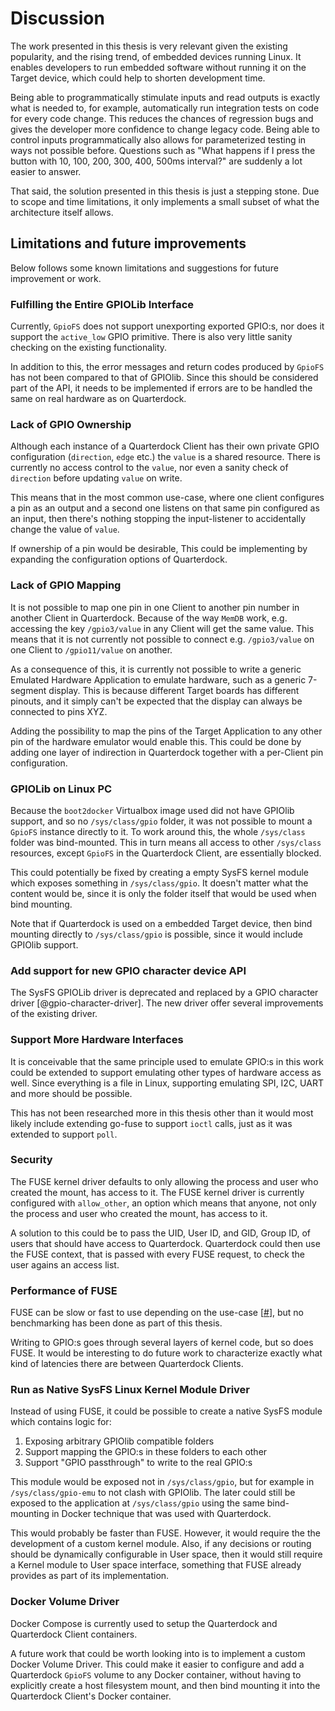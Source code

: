 # Discussion

The work presented in this thesis is very relevant given the existing popularity, and the rising trend, of embedded devices running Linux. It enables developers to run embedded software without running it on the Target device, which could help to shorten development time.

Being able to programmatically stimulate inputs and read outputs is exactly what is needed to, for example, automatically run integration tests on code for every code change. This reduces the chances of regression bugs and gives the developer more confidence to change legacy code. Being able to control inputs programmatically also allows for parameterized testing in ways not possible before. Questions such as "What happens if I press the button with 10, 100, 200, 300, 400, 500ms interval?" are suddenly a lot easier to answer.

That said, the solution presented in this thesis is just a stepping stone. Due to scope and time limitations, it only implements a small subset of what the architecture itself allows.

## Limitations and future improvements
Below follows some known limitations and suggestions for future improvement or work.

### Fulfilling the Entire GPIOLib Interface
Currently, `GpioFS` does not support unexporting exported GPIO:s, nor does it support the `active_low` GPIO primitive. There is also very little sanity checking on the existing functionality.

In addition to this, the error messages and return codes produced by `GpioFS` has not been compared to that of GPIOlib. Since this should be considered part of the API, it needs to be implemented if errors are to be handled the same on real hardware as on Quarterdock.

### Lack of GPIO Ownership
Although each instance of a Quarterdock Client has their own private GPIO configuration (`direction`, `edge` etc.) the `value` is a shared resource. There is currently no access control to the `value`, nor even a sanity check of `direction` before updating `value` on write.

This means that in the most common use-case, where one client configures a pin as an output and a second one listens on that same pin configured as an input, then there's nothing stopping the input-listener to accidentally change the value of `value`.

If ownership of a pin would be desirable, This could be implementing by expanding the configuration options of Quarterdock.

### Lack of GPIO Mapping
It is not possible to map one pin in one Client to another pin number in another Client in Quarterdock. Because of the way `MemDB` work, e.g. accessing the key `/gpio3/value` in any Client will get the same value. This means that it is not currently not possible to connect e.g. `/gpio3/value` on one Client to `/gpio11/value` on another.

As a consequence of this, it is currently not possible to write a generic Emulated Hardware Application to emulate hardware, such as a generic 7-segment display. This is because different Target boards has different pinouts, and it simply can't be expected that the display can always be connected to pins XYZ.

Adding the possibility to map the pins of the Target Application to any other pin of the hardware emulator would enable this. This could be done by adding one layer of indirection in Quarterdock together with a per-Client pin configuration.

### GPIOLib on Linux PC
Because the `boot2docker` Virtualbox image used did not have GPIOlib support, and so no `/sys/class/gpio` folder, it was not possible to mount a `GpioFS` instance directly to it. To work around this, the whole `/sys/class` folder was bind-mounted. This in turn means all access to other `/sys/class` resources, except `GpioFS` in the Quarterdock Client, are essentially blocked.

This could potentially be fixed by creating a empty SysFS kernel module which exposes something in `/sys/class/gpio`. It doesn't matter what the content would be, since it is only the folder itself that would be used when bind mounting.

Note that if Quarterdock is used on a embedded Target device, then bind mounting directly to `/sys/class/gpio` is possible, since it would include GPIOlib support.

### Add support for new GPIO character device API
The SysFS GPIOLib driver is deprecated and replaced by a GPIO character driver [@gpio-character-driver]. The new driver offer several improvements of the existing driver.



### Support More Hardware Interfaces
It is conceivable that the same principle used to emulate GPIO:s in this work could be extended to support emulating other types of hardware access as well. Since everything is a file in Linux, supporting emulating SPI, I2C, UART and more should be possible.

This has not been researched more in this thesis other than it would most likely include extending go-fuse to support `ioctl` calls, just as it was extended to support `poll`.

### Security
The FUSE kernel driver defaults to only allowing the process and user who created the mount, has access to it. The FUSE kernel driver is currently configured with `allow_other`, an option which means that anyone, not only the process and user who created the mount, has access to it.

A solution to this could be to pass the UID, User ID, and GID, Group ID, of users that should have access to Quarterdock. Quarterdock could then use the FUSE context, that is passed with every FUSE request, to check the user agains an access list.

### Performance of FUSE
FUSE can be slow or fast to use depending on the use-case [[#](https://www.usenix.org/system/files/conference/fast17/fast17-vangoor.pdf)], but no benchmarking has been done as part of this thesis.

Writing to GPIO:s goes through several layers of kernel code, but so does FUSE. It would be interesting to do future work to characterize exactly what kind of latencies there are between Quarterdock Clients.

### Run as Native SysFS Linux Kernel Module Driver
Instead of using FUSE, it could be possible to create a native SysFS module which contains logic for:

1. Exposing arbitrary GPIOlib compatible folders
2. Support mapping the GPIO:s in these folders to each other
3. Support "GPIO passthrough" to write to the real GPIO:s

This module would be exposed not in `/sys/class/gpio`, but for example in `/sys/class/gpio-emu` to not clash with GPIOlib. The later could still be exposed to the application at `/sys/class/gpio` using the same bind-mounting in Docker technique that was used with Quarterdock.

This would probably be faster than FUSE. However, it would require the the development of a custom kernel module. Also, if any decisions or routing should be dynamically configurable in User space, then it would still require a Kernel module to User space interface, something that FUSE already provides as part of its implementation.

### Docker Volume Driver
Docker Compose is currently used to setup the Quarterdock and Quarterdock Client containers.

A future work that could be worth looking into is to implement a custom Docker Volume Driver. This could make it easier to configure and add a Quarterdock `GpioFS` volume to any Docker container, without having to explicitly create a host filesystem mount, and then bind mounting it into the Quarterdock Client's Docker container.
